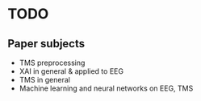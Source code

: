 # TODO

## Paper subjects

- TMS preprocessing
- XAI in general & applied to EEG
- TMS in general
- Machine learning and neural networks on EEG, TMS
